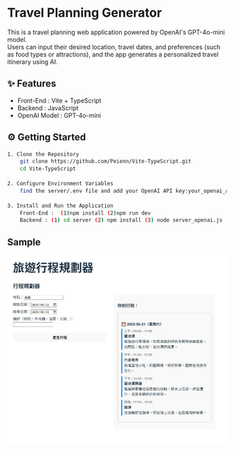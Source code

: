 # Travel Planning Generator

This is a travel planning web application powered by OpenAI's GPT-4o-mini model.  
Users can input their desired location, travel dates, and preferences (such as food types or attractions), and the app generates a personalized travel itinerary using AI.

## ✨ Features

- Front-End : Vite + TypeScript  
- Backend : JavaScript  
- OpenAI Model : GPT-4o-mini

## ⚙️ Getting Started



```bash
1. Clone the Repository
	git clone https://github.com/Peienn/Vite-TypeScript.git
	cd Vite-TypeScript

2. Configure Environment Variables
	find the server/.env file and add your OpenAI API key:your_openai_api_key_here

3. Install and Run the Application
	Front-End :  (1)npm install (2)npm run dev
	Backend : (1) cd server (2) npm install (3) node server_openai.js

```
## Sample

![Preview](img/TEST.jpg)
